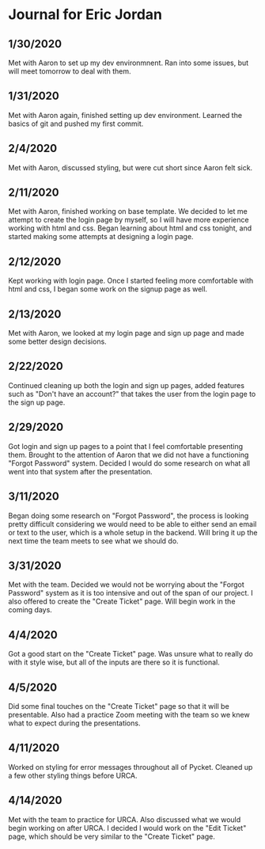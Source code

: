 # Journal for Eric Jordan
## 1/30/2020
Met with Aaron to set up my dev environmnent. Ran into some issues, but will meet tomorrow to deal with them.

## 1/31/2020
Met with Aaron again, finished setting up dev environment. Learned the basics of git and pushed my first commit. 

## 2/4/2020
Met with Aaron, discussed styling, but were cut short since Aaron felt sick.

## 2/11/2020
Met with Aaron, finished working on base template. We decided to let me attempt to create the login page by myself, so I will have more experience working with html and css. Began learning about html and css tonight, and started making some attempts at designing a login page.

## 2/12/2020
Kept working with login page. Once I started feeling more comfortable with html and css, I began some work on the signup page as well.

## 2/13/2020
Met with Aaron, we looked at my login page and sign up page and made some better design decisions.

## 2/22/2020
Continued cleaning up both the login and sign up pages, added features such as "Don't have an account?" that takes the user from the login page to the sign up page.

## 2/29/2020
Got login and sign up pages to a point that I feel comfortable presenting them. Brought to the attention of Aaron that we did not have a functioning "Forgot Password" system. Decided I would do some research on what all went into that system after the presentation.

## 3/11/2020 
Began doing some research on "Forgot Password", the process is looking pretty difficult considering we would need to be able to either send an email or text to the user, which is a whole setup in the backend. Will bring it up the next time the team meets to see what we should do. 

## 3/31/2020
Met with the team. Decided we would not be worrying about the "Forgot Password" system as it is too intensive and out of the span of our project. I also offered to create the "Create Ticket" page. Will begin work in the coming days. 

## 4/4/2020
Got a good start on the "Create Ticket" page. Was unsure what to really do with it style wise, but all of the inputs are there so it is functional.

## 4/5/2020
Did some final touches on the "Create Ticket" page so that it will be presentable. Also had a practice Zoom meeting with the team so we knew what to expect during the presentations. 

## 4/11/2020
Worked on styling for error messages throughout all of Pycket. Cleaned up a few other styling things before URCA.

## 4/14/2020
Met with the team to practice for URCA. Also discussed what we would begin working on after URCA. I decided I would work on the "Edit Ticket" page, which should be very similar to the "Create Ticket" page.
